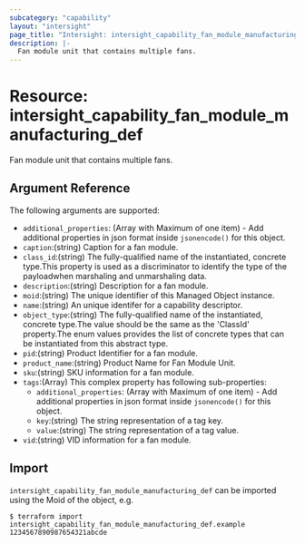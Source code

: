 ```yaml
---
subcategory: "capability"
layout: "intersight"
page_title: "Intersight: intersight_capability_fan_module_manufacturing_def"
description: |-
  Fan module unit that contains multiple fans.
---
```


# Resource: intersight_capability_fan_module_manufacturing_def
Fan module unit that contains multiple fans.
## Argument Reference
The following arguments are supported:
* `additional_properties`:
(Array with Maximum of one item) - Add additional properties in json format inside `jsonencode()` for this object.
* `caption`:(string) Caption for a fan module. 
* `class_id`:(string) The fully-qualified name of the instantiated, concrete type.This property is used as a discriminator to identify the type of the payloadwhen marshaling and unmarshaling data. 
* `description`:(string) Description for a fan module. 
* `moid`:(string) The unique identifier of this Managed Object instance. 
* `name`:(string) An unique identifer for a capability descriptor. 
* `object_type`:(string) The fully-qualified name of the instantiated, concrete type.The value should be the same as the 'ClassId' property.The enum values provides the list of concrete types that can be instantiated from this abstract type. 
* `pid`:(string) Product Identifier for a fan module. 
* `product_name`:(string) Product Name for Fan Module Unit. 
* `sku`:(string) SKU information for a fan module. 
* `tags`:(Array)
This complex property has following sub-properties:
  + `additional_properties`:
(Array with Maximum of one item) - Add additional properties in json format inside `jsonencode()` for this object.
  + `key`:(string) The string representation of a tag key. 
  + `value`:(string) The string representation of a tag value. 
* `vid`:(string) VID information for a fan module. 


## Import
`intersight_capability_fan_module_manufacturing_def` can be imported using the Moid of the object, e.g.
```
$ terraform import intersight_capability_fan_module_manufacturing_def.example 1234567890987654321abcde
```